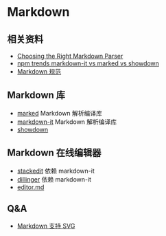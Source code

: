 # Markdown

## 相关资料

* [Choosing the Right Markdown Parser](https://css-tricks.com/choosing-right-markdown-parser/)
* [npm trends markdown-it vs marked vs showdown](https://www.npmtrends.com/markdown-it-vs-marked-vs-showdown)
* [Markdown 规范](https://tools.ietf.org/html/rfc7763)

## Markdown 库

* [marked](https://github.com/markedjs/marked) Markdown 解析编译库
* [markdown-it](https://github.com/markdown-it/markdown-it) Markdown 解析编译库
* [showdown](https://github.com/showdownjs/showdown)

## Markdown 在线编辑器

* [stackedit](https://github.com/benweet/stackedit) 依赖 markdown-it
* [dillinger](https://github.com/joemccann/dillinger) 依赖 markdown-it
* [editor.md](https://github.com/pandao/editor.md)

## Q&A

* [Markdown 支持 SVG](https://stackoverflow.com/a/16462143/5266652)
